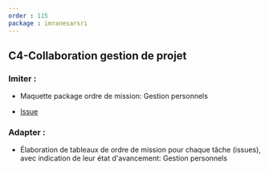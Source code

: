 ```yaml
---
order : 115
package : imranesarsri
---
```


## C4-Collaboration gestion de projet

### Imiter :
- Maquette package ordre de mission: Gestion personnels

- [Issue](https://github.com/solicoders/gestion-personnels/issues/12)

### Adapter :
- Élaboration de tableaux de ordre de mission pour chaque tâche (issues), avec indication de leur état d'avancement: Gestion personnels

